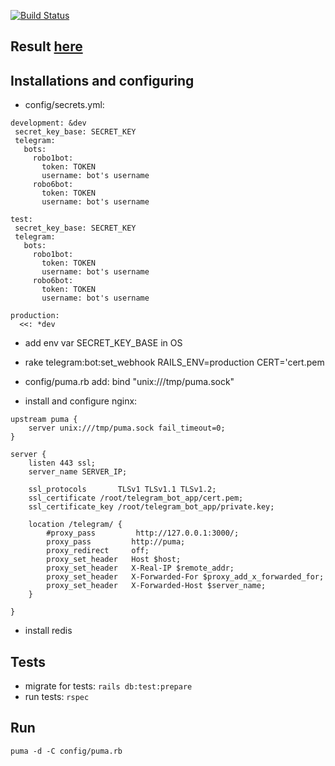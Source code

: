 [![Build Status](https://travis-ci.org/orion122/TelegramBotExample.svg?branch=master)](https://travis-ci.org/orion122/TelegramBotExample)
## Result [here](http://195.133.196.173:3000/)


## Installations and configuring
- config/secrets.yml:
```
development: &dev
 secret_key_base: SECRET_KEY
 telegram:
   bots:
     robo1bot:
       token: TOKEN
       username: bot's username
     robo6bot:
       token: TOKEN
       username: bot's username
       
test:
 secret_key_base: SECRET_KEY
 telegram:
   bots:
     robo1bot:
       token: TOKEN
       username: bot's username
     robo6bot:
       token: TOKEN
       username: bot's username
   
production:
  <<: *dev
```

- add env var SECRET_KEY_BASE in OS

- rake telegram:bot:set_webhook RAILS_ENV=production CERT='cert.pem

- config/puma.rb add: bind "unix:///tmp/puma.sock"

- install and configure nginx:
```
upstream puma {
    server unix:///tmp/puma.sock fail_timeout=0;
}

server {
    listen 443 ssl;
    server_name SERVER_IP;

    ssl_protocols       TLSv1 TLSv1.1 TLSv1.2;
    ssl_certificate /root/telegram_bot_app/cert.pem;
    ssl_certificate_key /root/telegram_bot_app/private.key;

    location /telegram/ {
        #proxy_pass         http://127.0.0.1:3000/;
        proxy_pass         http://puma;
        proxy_redirect     off;
        proxy_set_header   Host $host;
        proxy_set_header   X-Real-IP $remote_addr;
        proxy_set_header   X-Forwarded-For $proxy_add_x_forwarded_for;
        proxy_set_header   X-Forwarded-Host $server_name;
    }

}
```

- install redis

## Tests
- migrate for tests: ```rails db:test:prepare```
- run tests: ```rspec```

## Run
```puma -d -C config/puma.rb```